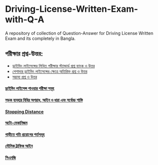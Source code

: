 # Driving-License-Written-Exam-with-Q-A
A repository of collection of Question-Answer for Driving License Written Exam and its completely in Bangla.

## পরীক্ষার প্রশ্ন-উত্তর:
- [ড্রাইভিং লাইসেন্সের লিখিত পরীক্ষার স্ট্যান্ডার্ড প্রশ্ন ব্যাংক ও উত্তর](Questions/Private_Driver.md)
- [পেশাদার ড্রাইভিং লাইসেন্সের ক্ষেত্রে অতিরিক্ত প্রশ্ন ও উত্তর](Questions/Corporate_Driver.md)
- [সম্ভাব্য প্রশ্ন ও উত্তর](Questions/Extra_Questions.md)

#### [ড্রাইভিং লাইসেন্স পাওয়ার পরীক্ষা সমূহ](Practical_Exam.md)
#### [সড়ক ব্যবহার বিধির অপরাধ, আইন ও ধারা এবং সর্বোচ্চ শাস্তি](Traffic_Rule_Break_Punishment.md)
#### [Stopping Distance](Stopping_Distance.md)

#### [অটো-মেকানিজম](Auto_Mechanism.md)

#### [গাড়ীতে গতি প্রয়োগের শর্তসমূহ](Conditions_On_Speeding.md)
#### [মৌলিক ট্রাফিক আইন](Major_Traffic_Rules.md)
#### [সিএনজি](CNG.md)